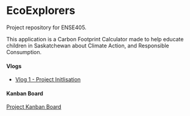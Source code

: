 # EcoExplorers
Project repository for ENSE405. 

This application is a Carbon Footprint Calculator made to help educate children in Saskatchewan about Climate Action, and Responsible Consumption.

#### Vlogs
- [Vlog 1 - Project Initlisation](https://www.youtube.com/watch?v=XyxfO-jpmmw)

#### Kanban Board 
[Project Kanban Board](https://github.com/users/SuperGawp/projects/2)

